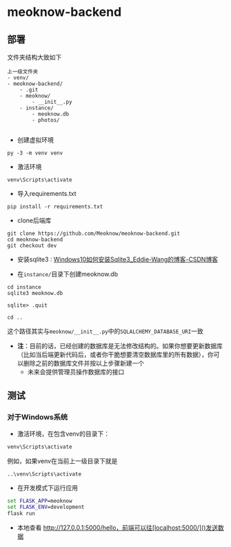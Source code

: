 # meoknow-backend

## 部署

文件夹结构大致如下

```
上一级文件夹
- venv/
- meoknow-backend/
	- .git
	- meoknow/
		- __init__.py
	- instance/
		- meoknow.db
		- photos/
		
```

*   创建虚拟环境

```shell
py -3 -m venv venv
```

*   激活环境

```shell
venv\Scripts\activate
```

*   导入requirements.txt

```shell
pip install -r requirements.txt
```

*   clone后端库

```shell
git clone https://github.com/Meoknow/meoknow-backend.git
cd meoknow-backend
git checkout dev
```

*   安装sqlite3 : [Windows10如何安装Sqlite3_Eddie-Wang的博客-CSDN博客](https://blog.csdn.net/wangchaox123/article/details/89925951)

*   在`instance/`目录下创建meoknow.db

```shell
cd instance
sqlite3 meoknow.db

sqlite> .quit

cd ..
```

这个路径其实与`meoknow/__init__.py`中的`SQLALCHEMY_DATABASE_URI`一致

*   **注**：目前的话，已经创建的数据库是无法修改结构的。如果你想要更新数据库（比如当后端更新代码后，或者你干脆想要清空数据库里的所有数据），你可以删除之前的数据库文件并按以上步骤新建一个
    *   未来会提供管理员操作数据库的接口



## 测试

### 对于Windows系统

*   激活环境，在包含venv的目录下：

```cmd
venv\Scripts\activate
```

例如，如果venv在当前上一级目录下就是

```
..\venv\Scripts\activate
```



*   在开发模式下运行应用

```cmd
set FLASK_APP=meoknow
set FLASK_ENV=development
flask run
```

*   本地查看 http://127.0.0.1:5000/hello，前端可以往[localhost:5000/]()发送数据


